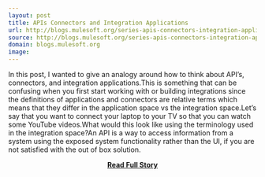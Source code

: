 ```yaml
---
layout: post
title: APIs Connectors and Integration Applications
url: http://blogs.mulesoft.org/series-apis-connectors-integration-applications/
source: http://blogs.mulesoft.org/series-apis-connectors-integration-applications/
domain: blogs.mulesoft.org
image: 
---
```


<p>In this post, I wanted to give an analogy around how to think about API’s, connectors, and integration applications.This is something that can be confusing when you first start working with or building integrations since the definitions of applications and connectors are relative terms which means that they differ in the application space vs the integration space.Let’s say that you want to connect your laptop to your TV so that you can watch some YouTube videos.What would this look like using the terminology used in the integration space?An API is a way to access information from a system using the exposed system functionality rather than the UI, if you are not satisfied with the out of box solution.</p>
<center><p><a href="http://blogs.mulesoft.org/series-apis-connectors-integration-applications/" style='padding:25px; font-sze:18px; font-weight: bold;'>Read Full Story</a></p></center>
